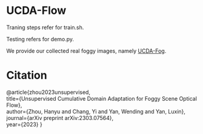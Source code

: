 # UCDA-Flow

Traning steps refer for train.sh.

Testing refers for demo.py.

We provide our collected real foggy images, namely [UCDA-Fog](https://drive.google.com/file/d/1V41omr1_k_6OcVWfAhkvzbgSaUHM26tj/view?usp=sharing).



# Citation
@article{zhou2023unsupervised, <br />
  title={Unsupervised Cumulative Domain Adaptation for Foggy Scene Optical Flow}, <br />
  author={Zhou, Hanyu and Chang, Yi and Yan, Wending and Yan, Luxin}, <br />
  journal={arXiv preprint arXiv:2303.07564}, <br />
  year={2023}
}

